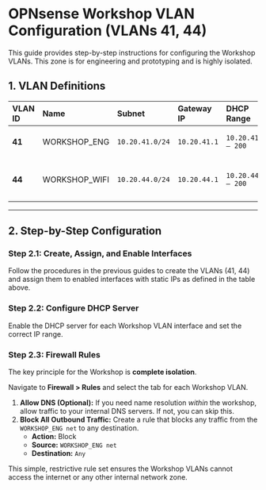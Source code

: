 # OPNsense Workshop VLAN Configuration (VLANs 41, 44)

This guide provides step-by-step instructions for configuring the Workshop VLANs. This zone is for engineering and prototyping and is highly isolated.

## 1. VLAN Definitions

| VLAN ID | Name             | Subnet           | Gateway IP     | DHCP Range           | Purpose                                      |
|:--------|:-----------------|:-----------------|:---------------|:---------------------|:---------------------------------------------|
| **41**  | WORKSHOP_ENG     | `10.20.41.0/24`  | `10.20.41.1`   | `10.20.41.100 – 200` | For CAD stations and engineering.            |
| **44**  | WORKSHOP_WIFI    | `10.20.44.0/24`  | `10.20.44.1`   | `10.20.44.100 – 200` | For tool-connected devices and diagnostics.  |

---

## 2. Step-by-Step Configuration

### Step 2.1: Create, Assign, and Enable Interfaces

Follow the procedures in the previous guides to create the VLANs (41, 44) and assign them to enabled interfaces with static IPs as defined in the table above.

### Step 2.2: Configure DHCP Server

Enable the DHCP server for each Workshop VLAN interface and set the correct IP range.

### Step 2.3: Firewall Rules

The key principle for the Workshop is **complete isolation**.

Navigate to **Firewall > Rules** and select the tab for each Workshop VLAN.

1.  **Allow DNS (Optional):** If you need name resolution *within* the workshop, allow traffic to your internal DNS servers. If not, you can skip this.
2.  **Block All Outbound Traffic:** Create a rule that blocks any traffic from the `WORKSHOP_ENG net` to any destination.
    -   **Action:** Block
    -   **Source:** `WORKSHOP_ENG net`
    -   **Destination:** `Any`

This simple, restrictive rule set ensures the Workshop VLANs cannot access the internet or any other internal network zone.
